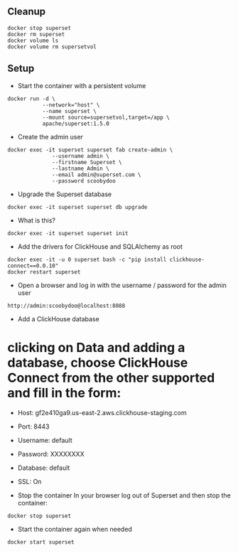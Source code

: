 ## Cleanup
```
docker stop superset
docker rm superset
docker volume ls
docker volume rm supersetvol
```

## Setup

- Start the container with a persistent volume
```
docker run -d \
           --network="host" \
           --name superset \
           --mount source=supersetvol,target=/app \
           apache/superset:1.5.0
```

- Create the admin user
```
docker exec -it superset superset fab create-admin \
              --username admin \
              --firstname Superset \
              --lastname Admin \
              --email admin@superset.com \
              --password scoobydoo
```

- Upgrade the Superset database
```
docker exec -it superset superset db upgrade
```

- What is this?
```
docker exec -it superset superset init
```

- Add the drivers for ClickHouse and SQLAlchemy as root
```
docker exec -it -u 0 superset bash -c "pip install clickhouse-connect==0.0.10"
docker restart superset
```

- Open a browser and log in with the username / password for the admin user
```
http://admin:scoobydoo@localhost:8088
```

- Add a ClickHouse database
# clicking on Data and adding a database, choose ClickHouse Connect from the other supported and fill in the form:

  - Host: gf2e410ga9.us-east-2.aws.clickhouse-staging.com
  - Port: 8443
  - Username: default
  - Password: XXXXXXXX
  - Database: default
  - SSL: On

- Stop the container
In your browser log out of Superset and then stop the container:
```
docker stop superset
```

- Start the container again when needed
```
docker start superset
```

